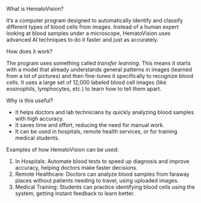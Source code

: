 What is HematoVision?


It’s a computer program designed to automatically identify and classify different types of blood cells from images. Instead of a human expert looking at blood samples under a microscope, HematoVision uses advanced AI techniques to do it faster and just as accurately.

How does it work?


The program uses something called *transfer learning*. This means it starts with a model that already understands general patterns in images (learned from a lot of pictures) and then fine-tunes it specifically to recognize blood cells. It uses a large set of 12,000 labeled blood cell images (like eosinophils, lymphocytes, etc.) to learn how to tell them apart.

Why is this useful?


* It helps doctors and lab technicians by quickly analyzing blood samples with high accuracy.
* It saves time and effort, reducing the need for manual work.
* It can be used in hospitals, remote health services, or for training medical students.

Examples of how HematoVision can be used:

1. In Hospitals: Automate blood tests to speed up diagnosis and improve accuracy, helping doctors make faster decisions.
2. Remote Healthcare: Doctors can analyze blood samples from faraway places without patients needing to travel, using uploaded images.
3. Medical Training: Students can practice identifying blood cells using the system, getting instant feedback to learn better.
